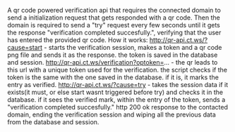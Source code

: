 A qr code powered verification api that requires the connected domain to send a initialization request that gets responded with a qr code. Then the domain is required to send a "try" request every few seconds until it gets the response "verification completed succesfully.", verifying that the user has entered the provided qr code.
How it works:
http://qr-api.ct.ws/?cause=start  -  starts the verification session, makes a token and a qr code png file and sends it as the response. the token is saved in the database and session.
http://qr-api.ct.ws/verification?optoken=...  -  the qr leads to this url with a unique token used for the verification. the script checks if the token is the same with the one saved in the database. if it is, it marks the entry as verified.
http://qr-api.ct.ws/?cause=try  -  takes the session data if it exists(it must, or else start wasnt triggered before try) and checks it in the database. if it sees the verified mark, within the entry of the token, sends a "verification completed succesfully." http 200 ok response to the contacted domain, ending the verification session and wiping all the previous data from the database and session.
